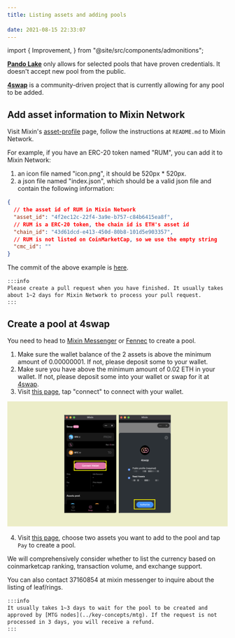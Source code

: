 ```yaml
---
title: Listing assets and adding pools

date: 2021-08-15 22:33:07
---
```


import {
  Improvement,
} from "@site/src/components/admonitions";

<Improvement />

**[Pando Lake](https://lake.pando.im)** only allows for selected pools that have proven credentials. It doesn't accept new pool from the public.

**[4swap](https://4swap.org)** is a community-driven project that is currently allowing for any pool to be added.

## Add asset information to Mixin Network

Visit Mixin's [asset-profile](https://github.com/MixinNetwork/asset-profile) page, follow the instructions at `README.md` to Mixin Network.

For example, if you have an ERC-20 token named "RUM", you can add it to Mixin Network:

1. an icon file named "icon.png", it should be 520px * 520px.
2. a json file named "index.json", which should be a valid json file and contain the following information:

```json
{
  // the asset id of RUM in Mixin Network
  "asset_id": "4f2ec12c-22f4-3a9e-b757-c84b6415ea8f",
  // RUM is a ERC-20 token, the chain id is ETH's asset id
  "chain_id": "43d61dcd-e413-450d-80b8-101d5e903357",
  // RUM is not listed on CoinMarketCap, so we use the empty string
  "cmc_id": ""
}
```

The commit of the above example is [here](https://github.com/MixinNetwork/asset-profile/commit/437d378f899c5837598bdb8c4e9c18ae8f21ad27).

````mdx-code-block
:::info
Please create a pull request when you have finished. It usually takes about 1~2 days for Mixin Network to process your pull request.
:::
````

## Create a pool at 4swap

You need to head to [Mixin Messenger](../../apps/wallets#mixin-messenger) or [Fennec](../../apps/wallets#fennec) to create a pool.

1. Make sure the wallet balance of the 2 assets is above the minimum amount of 0.00000001. If not, please deposit some to your wallet.
2. Make sure you have above the minimum amount of 0.02 ETH in your wallet. If not, please deposit some into your wallet or swap for it at [4swap](https://app.4swap.org).
3. Visit [this page](https://app.4swap.org/#/me), tap "connect" to connect with your wallet.

![](../assets/lake-get-started-p2.png)

4. Visit [this page](https://app.4swap.org/#/liquidity/create), choose two assets you want to add to the pool and tap `Pay` to create a pool.

We will comprehensively consider whether to list the currency based on coinmarketcap ranking, transaction volume, and exchange support.

You can also contact 37160854 at mixin messenger to inquire about the listing of leaf/rings.

````mdx-code-block
:::info
It usually takes 1~3 days to wait for the pool to be created and approved by [MTG nodes](../key-concepts/mtg). If the request is not processed in 3 days, you will receive a refund.
:::
````